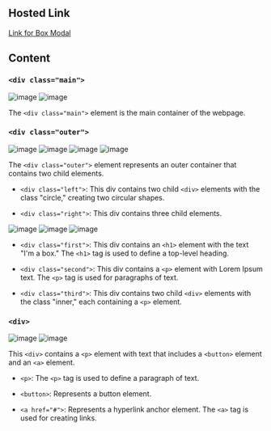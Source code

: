 ## Hosted Link
[Link for Box Modal](https://karan9927.github.io/CSS/Assigment%205%20-%20Box%20Modal/)
## Content
### `<div class="main">`
![image](https://github.com/Karan9927/CSS/assets/115612744/15f579f7-afa4-478c-862c-a8be83f3da18)
![image](https://github.com/Karan9927/CSS/assets/115612744/d3c200e0-0f19-40fc-9d0a-0aa9254c69b7)


The `<div class="main">` element is the main container of the webpage.

### `<div class="outer">`
![image](https://github.com/Karan9927/CSS/assets/115612744/cb45f805-c486-487a-9eec-28238528533f)
![image](https://github.com/Karan9927/CSS/assets/115612744/64e578b1-d28a-40a0-82e4-741d7f5d174e)
![image](https://github.com/Karan9927/CSS/assets/115612744/c95c0ac0-5216-4e5b-841c-4fa633d3684d)
![image](https://github.com/Karan9927/CSS/assets/115612744/2d6e9ef2-1faf-4298-b1a9-aa07457fe982)

The `<div class="outer">` element represents an outer container that contains two child elements.

- `<div class="left">`: This div contains two child `<div>` elements with the class "circle," creating two circular shapes.

- `<div class="right">`: This div contains three child elements.
  
![image](https://github.com/Karan9927/CSS/assets/115612744/d3c41e70-c920-4f90-aa98-c85e88effcad)
![image](https://github.com/Karan9927/CSS/assets/115612744/2dd680f2-3b6d-4122-8283-b2e25dd88046)
![image](https://github.com/Karan9927/CSS/assets/115612744/847aac96-065b-4537-8a54-0202ed4e3934)



  - `<div class="first">`: This div contains an `<h1>` element with the text "I'm a box." The `<h1>` tag is used to define a top-level heading.

  - `<div class="second">`: This div contains a `<p>` element with Lorem Ipsum text. The `<p>` tag is used for paragraphs of text.

  - `<div class="third">`: This div contains two child `<div>` elements with the class "inner," each containing a `<p>` element.

### `<div>`
![image](https://github.com/Karan9927/CSS/assets/115612744/493322ef-e4d0-4ba1-abb8-e2085dd06343)
![image](https://github.com/Karan9927/CSS/assets/115612744/f23237d3-d2ec-4205-a503-ce6075e672a7)

This `<div>` contains a `<p>` element with text that includes a `<button>` element and an `<a>` element.

- `<p>`: The `<p>` tag is used to define a paragraph of text.

- `<button>`: Represents a button element.

- `<a href="#">`: Represents a hyperlink anchor element. The `<a>` tag is used for creating links.
